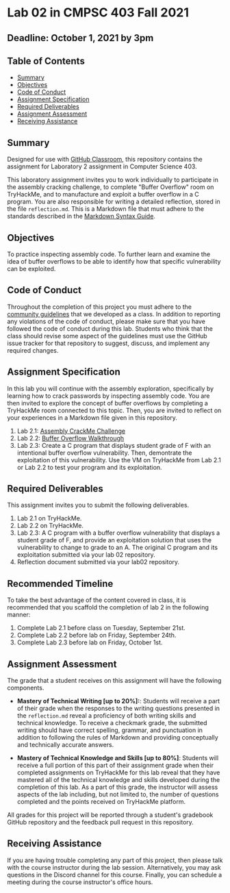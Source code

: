 # Lab 02 in CMPSC 403 Fall 2021

## Deadline: October 1, 2021 by 3pm

## Table of Contents

- [Summary](#summary)
- [Objectives](#objectives)
- [Code of Conduct](#code-of-conduct)
- [Assignment Specification](#assignment-specification)
- [Required Deliverables](#required-deliverables)
- [Assignment Assessment](#assignment-assessment)
- [Receiving Assistance](receiving-assistance)

## Summary

Designed for use with [GitHub Classroom](https://classroom.github.com/), this repository contains the assignment for Laboratory 2 assignment in Computer Science 403.

This laboratory assignment invites you to work individually to participate in the assembly cracking challenge, to complete "Buffer Overflow" room on TryHackMe, and to manufacture and exploit a buffer overflow in a C program. You are also responsible for writing a detailed reflection, stored in the file `reflection.md`. This is a Markdown file that must adhere to the standards described in the [Markdown Syntax Guide](https://guides.github.com/features/mastering-markdown/).

## Objectives

To practice inspecting assembly code. To further learn and examine the idea of buffer overflows to be able to identify how that specific vulnerability can be exploited. 

## Code of Conduct

Throughout the completion of this project you must adhere to the [community guidelines](https://github.com/CMPSC403-AlleghenyCollege-Fall2021/community_guidelines) that we developed as a class. In addition to reporting any violations of the code of conduct, please make sure that you have followed the code of conduct during this lab. Students who think that the class should revise some aspect of the guidelines must use the GitHub issue tracker for that repository to suggest, discuss, and implement any required changes.

## Assignment Specification

In this lab you will continue with the assembly exploration, specifically by learning how to crack passwords by inspecting assembly code. You are then invited to explore the concept of buffer overflows by completing a TryHackMe room connected to this topic. Then, you are invited to reflect on your experiences in a Markdown file given in this repository.

1. Lab 2.1: [Assembly CrackMe Challenge]()
2. Lab 2.2: [Buffer Overflow Walkthrough]()
3. Lab 2.3: Create a C program that displays student grade of F with an intentional buffer overflow vulnerability. Then, demontrate the exploitation of this vulnerability. Use the VM on TryHackMe from Lab 2.1 or Lab 2.2 to test your program and its exploitation.

## Required Deliverables

This assignment invites you to submit the following deliverables.

1. Lab 2.1 on TryHackMe.
2. Lab 2.2 on TryHackMe.
3. Lab 2.3: A C program with a buffer overflow vulnerability that displays a student grade of F, and provide an exploitation solution that uses the vulnerability to change to grade to an A. The original C program and its exploitation submitted via your lab 02 repository.
4. Reflection document submitted via your lab02 repository.

## Recommended Timeline

To take the best advantage of the content covered in class, it is recommended that you scaffold the completion of lab 2 in the following manner:

1. Complete Lab 2.1 before class on Tuesday, September 21st.
2. Complete Lab 2.2 before lab on Friday, September 24th.
3. Complete Lab 2.3 before lab on Friday, October 1st.

## Assignment Assessment

The grade that a student receives on this assignment will have the following components.

- **Mastery of Technical Writing [up to 20%]:**: Students will receive a part of their grade when the responses to the writing questions presented in the `reflection.md` reveal a proficiency of both writing skills and technical knowledge. To receive a checkmark grade, the submitted writing should have correct spelling, grammar, and punctuation in addition to following the rules of Markdown and providing conceptually and technically accurate answers.

- **Mastery of Technical Knowledge and Skills [up to 80%]**: Students will receive a full portion of this part of their assignment grade when their completed assignments on TryHackMe for this lab reveal that they have mastered all of the technical knowledge and skills developed during the completion of this lab. As a part of this grade, the instructor will assess aspects of the lab including, but not limited to, the number of questions completed and the points received on TryHackMe platform.

All grades for this project will be reported through a student's gradebook GitHub repository and the feedback pull request in this repository.

## Receiving Assistance

If you are having trouble completing any part of this project, then please talk with the course instructor during the lab session. Alternatively, you may ask questions in the Discord channel for this course. Finally, you can schedule a meeting during the course instructor's office hours.
